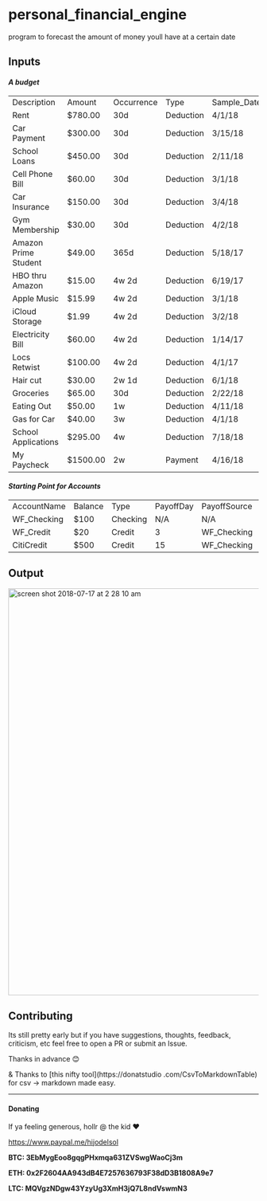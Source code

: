 # personal_financial_engine
program to forecast the amount of money youll have at a certain date


## Inputs

#### *A budget*

|                      |          |            |           |             |             |         | 
|----------------------|----------|------------|-----------|-------------|-------------|---------| 
| Description          | Amount   | Occurrence | Type      | Sample_Date | Source      | Until   | 
| Rent                 | $780.00  | 30d        | Deduction | 4/1/18      | WF_Checking |         | 
| Car Payment          | $300.00  | 30d        | Deduction | 3/15/18     | WF_Checking |         | 
| School Loans         | $450.00  | 30d        | Deduction | 2/11/18     | WF_Checking |         | 
| Cell Phone Bill      | $60.00   | 30d        | Deduction | 3/1/18      | WF_Checking |         | 
| Car Insurance        | $150.00  | 30d        | Deduction | 3/4/18      | WF_Checking |         | 
| Gym Membership       | $30.00   | 30d        | Deduction | 4/2/18      | WF_Checking |         | 
| Amazon Prime Student | $49.00   | 365d       | Deduction | 5/18/17     | WF_Checking |         | 
| HBO thru Amazon      | $15.00   | 4w 2d      | Deduction | 6/19/17     | WF_Checking |         | 
| Apple Music          | $15.99   | 4w 2d      | Deduction | 3/1/18      | WF_Checking |         | 
| iCloud Storage       | $1.99    | 4w 2d      | Deduction | 3/2/18      | WF_Checking |         | 
| Electricity Bill     | $60.00   | 4w 2d      | Deduction | 1/14/17     | CitiCredit  |         | 
| Locs Retwist         | $100.00  | 4w 2d      | Deduction | 4/1/17      | WF_Credit   |         | 
| Hair cut             | $30.00   | 2w 1d      | Deduction | 6/1/18      | CitiCredit  |         | 
| Groceries            | $65.00   | 30d        | Deduction | 2/22/18     | CitiCredit  |         | 
| Eating Out           | $50.00   | 1w         | Deduction | 4/11/18     | CitiCredit  |         | 
| Gas for Car          | $40.00   | 3w         | Deduction | 4/1/18      | CitiCredit  |         | 
| School Applications  | $295.00  | 4w         | Deduction | 7/18/18     | WF_Checking | 8/18/18 | 
| My Paycheck          | $1500.00 | 2w         | Payment   | 4/16/18     | WF_Checking |         | 



#### *Starting Point for Accounts*

|             |         |          |           |              |             | 
|-------------|---------|----------|-----------|--------------|-------------| 
| AccountName | Balance | Type     | PayoffDay | PayoffSource | CreditLimit | 
| WF_Checking | $100    | Checking | N/A       | N/A          | N/A         | 
| WF_Credit   | $20     | Credit   | 3         | WF_Checking  | $3000       | 
| CitiCredit  | $500    | Credit   | 15        | WF_Checking  | $10000      | 





## Output


<img width="817" alt="screen shot 2018-07-17 at 2 28 10 am" src="https://user-images.githubusercontent.com/13176059/42800327-5a6497b8-8969-11e8-9d76-9d177b388a37.png">




## Contributing

Its still pretty early but if you have suggestions, thoughts, feedback, criticism, etc feel free to open a PR or submit an Issue. 

Thanks in advance :blush:

& Thanks to [this nifty tool](https://donatstudio
.com/CsvToMarkdownTable) for csv -> markdown made easy.

--------------------------------------------------------------------------

#### Donating

If ya feeling generous, hollr @ the kid :heart:

https://www.paypal.me/hijodelsol

**BTC: 3EbMygEoo8gqgPHxmqa631ZVSwgWaoCj3m**

**ETH: 0x2F2604AA943dB4E7257636793F38dD3B1808A9e7**

**LTC: MQVgzNDgw43YzyUg3XmH3jQ7L8ndVswmN3**

